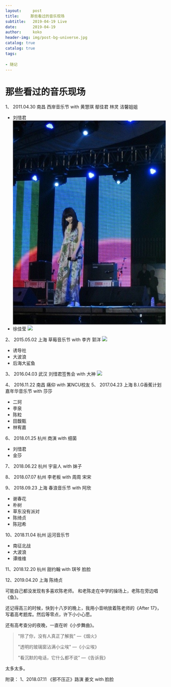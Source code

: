 ```yaml
---
layout:     post
title:     那些看过的音乐现场
subtitle:   2019-04-19 Live
date:       2019-04-19
author:     koko
header-img: img/post-bg-universe.jpg
catalog: true
catalog: true
tags:

- 随记
---
```


# 那些看过的音乐现场

1、 2011.04.30	南昌	西岸音乐节	with 黄慧琪 鄢佳君 林灵 洁馨姐姐	
- 刘惜君
![](https://raw.githubusercontent.com/kokozeng/blog/master/image/1141556425185_.pic_hd.jpg)
- 徐佳莹
![](https://ws2.sinaimg.cn/large/006tNc79ly1g2be2oyo9sj30dc0hsjtj.jpg)

2、 2015.05.02	上海	草莓音乐节	with 李齐 郭洋
![](https://ws4.sinaimg.cn/large/006tNc79ly1g2be553cuqj30np0hsdl5.jpg)

- 诱导社
- 大波浪
- 后海大鲨鱼

3、 2016.04.03	武汉	刘惜君签售会	with 大神
![](https://ws3.sinaimg.cn/large/006tNc79ly1g2bebt1jqcj30m80goab1.jpg)

4、 2016.11.22	南昌	痛仰	with 某NCU校友
5、 2017.04.23	上海	B.I.G香蕉计划嘉年华音乐节	with 莎莎
- 二珂
- 李泉
- 陈粒
- 田馥甄
- 林宥嘉

6、 2018.01.25	杭州	商演	with 细菌
- 刘惜君 
- 金莎

7、 2018.06.22	杭州	宇宙人	with 妹子

8、 2018.07.07	杭州	李老板	with 周周 宋宋

9、 2018.09.23	上海	春浪音乐节	with 阿欣

- 谢春花
- 朴树
- 草东没有派对
- 陈绮贞
- 陈冠希

10、2018.11.04	杭州	运河音乐节
- 南征北战
- 大波浪
- 谭维维

11、2018.12.20	杭州	甜约翰	with 琪爷 脸脸

12、2019.04.20	上海	陈绮贞

可能自己都没发现有多喜欢陈老师。
和老陈走在中学的操场上，老陈在旁边唱《鱼》。

还记得高三的时候，快到十八岁的晚上，我用小音响放着陈老师的《After 17》，写着高考题库。然后等零点，许下小小心愿。

还有高考查分的夜晚，一直在听《小步舞曲》。



> "除了你，没有人真正了解我" —《烟火》
>
> "透明的玻璃窗沾满小尘埃" —《小尘埃》
>
> "看沉默的电话，它什么都不说" —《告诉我》

太多太多。

附录：
1、2018.07.11	《邪不压正》路演	姜文	with 脸脸